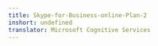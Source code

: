```yaml
---
title: Skype-for-Business-online-Plan-2
inshort: undefined
translator: Microsoft Cognitive Services
---
```




